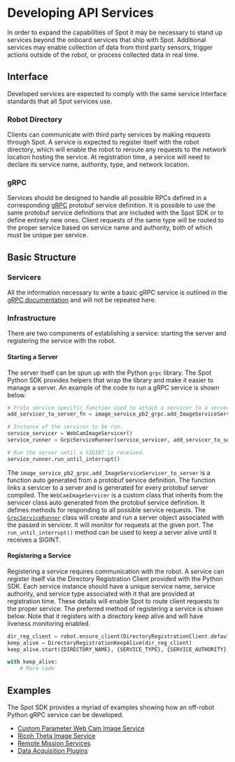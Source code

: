 <!--
Copyright (c) 2023 Boston Dynamics, Inc.  All rights reserved.

Downloading, reproducing, distributing or otherwise using the SDK Software
is subject to the terms and conditions of the Boston Dynamics Software
Development Kit License (20191101-BDSDK-SL).
-->

# Developing API Services

In order to expand the capabilities of Spot it may be necessary to stand up services beyond the onboard services that ship with Spot. Additional services may enable collection of data from third party sensors, trigger actions outside of the robot, or process collected data in real time.

## Interface

Developed services are expected to comply with the same service interface standards that all Spot services use.

### Robot Directory

Clients can communicate with third party services by making requests through Spot. A service is expected to register itself with the robot directory, which will enable the robot to reroute any requests to the network location hosting the service. At registration time, a service will need to declare its service name, authority, type, and network location.

### gRPC

Services should be designed to handle all possible RPCs defined in a corresponding [gRPC](https://grpc.io/) protobuf service definition. It is possible to use the same protobuf service definitions that are included with the Spot SDK or to define entirely new ones. Client requests of the same type will be routed to the proper service based on service name and authority, both of which must be unique per service.

## Basic Structure

### Servicers

All the information necessary to write a basic gRPC service is outlined in the [gRPC documentation](https://grpc.io/docs/languages/python/basics/) and will not be repeated here.

### Infrastructure

There are two components of establishing a service: starting the server and registering the service with the robot.

#### Starting a Server

The server itself can be spun up with the Python `grpc` library. The Spot Python SDK provides helpers that wrap the library and make it easier to manage a server. An example of the code to run a gRPC service is shown below.

```python
# Proto service specific function used to attach a servicer to a server.
add_servicer_to_server_fn = image_service_pb2_grpc.add_ImageServiceServicer_to_server

# Instance of the servicer to be run.
service_servicer = WebCamImageServicer()
service_runner = GrpcServiceRunner(service_servicer, add_servicer_to_server_fn, port, logger=logger)

# Run the server until a SIGINT is received.
service_runner.run_until_interrupt()
```

The `image_service_pb2_grpc.add_ImageServiceServicer_to_server` is a function auto generated from a protobuf service definition. The function links a servicer to a server and is generated for every protobuf server compiled. The `WebCamImageServicer` is a custom class that inherits from the servicer class auto generated from the protobuf service definition. It defines methods for responding to all possible service requests. The [`GrpcServiceRunner`](../../python/bosdyn-client/src/bosdyn/client/server_util.py) class will create and run a server object associated with the passed in servicer. It will monitor for requests at the given port. The `run_until_interrupt()` method can be used to keep a server alive until it receives a SIGINT.

#### Registering a Service

Registering a service requires communication with the robot. A service can register itself via the Directory Registration Client provided with the Python SDK. Each service instance should have a unique service name, service authority, and service type associated with it that are provided at registration time. These details will enable Spot to route client requests to the proper service. The preferred method of registering a service is shown below. Note that it registers with a directory keep alive and will have liveness monitoring enabled.

```python
dir_reg_client = robot.ensure_client(DirectoryRegistrationClient.default_service_name)
keep_alive = DirectoryRegistrationKeepAlive(dir_reg_client)
keep_alive.start({DIRECTORY_NAME}, {SERVICE_TYPE}, {SERVICE_AUTHORITY}, {SERVICE_IP}, {SERVICE_PORT})

with keep_alive:
	# More code
```

## Examples

The Spot SDK provides a myriad of examples showing how an off-robot Python gRPC service can be developed.

- [Custom Parameter Web Cam Image Service](../../python/examples/service_customization/custom_parameter_image_server/README.md)
- [Ricoh Theta Image Service](../../python/examples/ricoh_theta/README.md)
- [Remote Mission Services](../../python/examples/remote_mission_service/README.md)
- [Data Acquisition Plugins](../../python/examples/data_acquisition_service/README.md)
